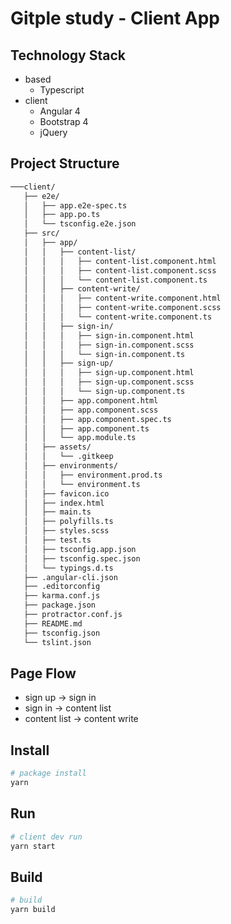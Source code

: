 # Gitple study - Client App

## Technology Stack
 - based
   - Typescript
 - client
   - Angular 4
   - Bootstrap 4
   - jQuery

## Project Structure
```bash
───client/
   ├── e2e/
   │   ├── app.e2e-spec.ts
   │   ├── app.po.ts
   │   └── tsconfig.e2e.json
   ├── src/
   │   ├── app/
   │   │   ├── content-list/
   │   │   │   ├── content-list.component.html
   │   │   │   ├── content-list.component.scss
   │   │   │   └── content-list.component.ts
   │   │   ├── content-write/
   │   │   │   ├── content-write.component.html
   │   │   │   ├── content-write.component.scss
   │   │   │   └── content-write.component.ts
   │   │   ├── sign-in/
   │   │   │   ├── sign-in.component.html
   │   │   │   ├── sign-in.component.scss
   │   │   │   └── sign-in.component.ts
   │   │   ├── sign-up/
   │   │   │   ├── sign-up.component.html
   │   │   │   ├── sign-up.component.scss
   │   │   │   └── sign-up.component.ts
   │   │   ├── app.component.html
   │   │   ├── app.component.scss
   │   │   ├── app.component.spec.ts
   │   │   ├── app.component.ts
   │   │   └── app.module.ts
   │   ├── assets/
   │   │   └── .gitkeep
   │   ├── environments/
   │   │   ├── environment.prod.ts
   │   │   └── environment.ts
   │   ├── favicon.ico
   │   ├── index.html
   │   ├── main.ts
   │   ├── polyfills.ts
   │   ├── styles.scss
   │   ├── test.ts
   │   ├── tsconfig.app.json
   │   ├── tsconfig.spec.json
   │   └── typings.d.ts
   ├── .angular-cli.json
   ├── .editorconfig
   ├── karma.conf.js
   ├── package.json
   ├── protractor.conf.js
   ├── README.md
   ├── tsconfig.json
   └── tslint.json
```

## Page Flow
- sign up -> sign in
- sign in -> content list
- content list -> content write

## Install
```bash
# package install
yarn
```

## Run
```bash
# client dev run
yarn start
```

## Build
```bash
# build
yarn build
```